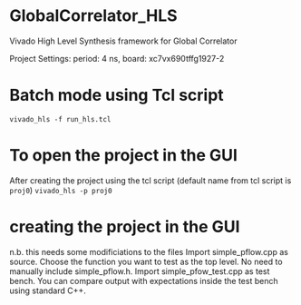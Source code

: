 # GlobalCorrelator_HLS
Vivado High Level Synthesis framework for Global Correlator

Project Settings:
period: 4 ns,
board: xc7vx690tffg1927-2

# Batch mode using Tcl script
`vivado_hls -f run_hls.tcl`

# To open the project in the GUI
After creating the project using the tcl script (default name from tcl script is `proj0`)
`vivado_hls -p proj0`

# creating the project in the GUI 
n.b. this needs some modificiations to the files
Import simple_pflow.cpp as source.  Choose the function you want to test as the top level.  No need to manually include simple_pflow.h.
Import simple_pfow_test.cpp as test bench. You can compare output with expectations inside the test bench using standard C++.
